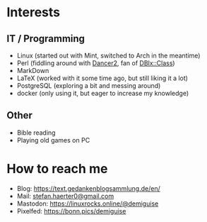 # Interests

## IT / Programming

- Linux (started out with Mint, switched to Arch in the meantime)
- Perl (fiddling around with [Dancer2](https://metacpan.org/dist/Dancer2/view/lib/Dancer2/Manual.pod), fan of [DBIx::Class](https://metacpan.org/pod/DBIx::Class))
- MarkDown
- LaTeX (worked with it some time ago, but still liking it a lot)
- PostgreSQL (exploring a bit and messing around)
- docker (only using it, but eager to increase my knowledge)

## Other

- Bible reading
- Playing old games on PC

# How to reach me

- Blog: https://text.gedankenblogsammlung.de/en/
- Mail: stefan.haerter0@gmail.com
- Mastodon: https://linuxrocks.online/@demiguise
- Pixelfed: https://bonn.pics/demiguise
